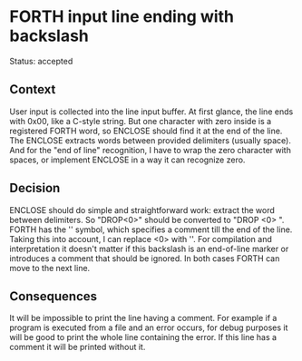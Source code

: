 # FORTH input line ending with backslash

Status: accepted

## Context

User input is collected into the line input buffer.
At first glance, the line ends with 0x00, like a C-style string.
But one character with zero inside is a registered FORTH word, so ENCLOSE should find it at the end of the line.
The ENCLOSE extracts words between provided delimiters (usually space).
And for the "end of line" recognition, I have to wrap the zero character with spaces, or implement ENCLOSE in a way it can recognize zero.

## Decision

ENCLOSE should do simple and straightforward work: extract the word between delimiters.
So "DROP<0>" should be converted to "DROP <0> ".
FORTH has the '\' symbol, which specifies a comment till the end of the line.
Taking this into account, I can replace <0> with '\'.
For compilation and interpretation it doesn't matter if this backslash is an end-of-line marker or introduces a comment that should be ignored.
In both cases FORTH can move to the next line.

## Consequences

It will be impossible to print the line having a comment.
For example if a program is executed from a file and an error occurs, for debug purposes it will be good to print the whole line containing the error.
If this line has a comment it will be printed without it.
